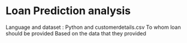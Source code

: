 # Loan Prediction analysis
Language and dataset : Python and customerdetails.csv
To whom loan should be provided 
Based on the data that they provided
